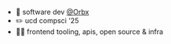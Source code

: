 * 🍯 software dev <a href="https://github.com/Orbx">@Orbx</a>
* ✏️ ucd compsci '25
* 👨‍💻 frontend tooling, apis, open source & infra
